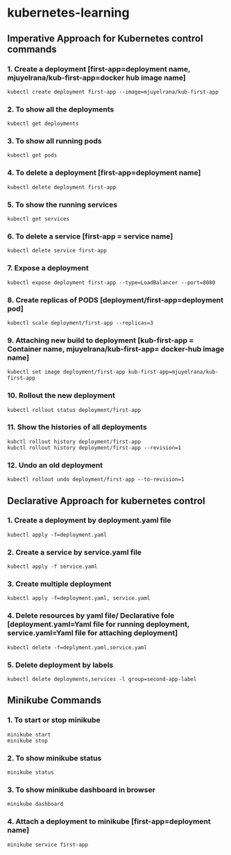 # kubernetes-learning

## Imperative Approach for Kubernetes control commands

### 1. Create a deployment [first-app=deployment name, mjuyelrana/kub-first-app=docker hub image name]
```shell
kubectl create deployment first-app --image=mjuyelrana/kub-first-app
```
### 2. To show all the deployments 
```shell
kubectl get deployments
```
### 3. To show all running pods 
```shell
kubectl get pods
```
### 4. To delete a deployment [first-app=deployment name]
```shell
kubectl delete deployment first-app
```
### 5. To show the running services
```shell
kubectl get services 
```
### 6. To delete a service [first-app = service name]
```shell
kubectl delete service first-app
```
### 7. Expose a deployment 
```shell
kubectl expose deployment first-app --type=LoadBalancer --port=8080
```
### 8. Create replicas of PODS [deployment/first-app=deployment pod]
```shell
kubectl scale deployment/first-app --replicas=3
```
### 9. Attaching new build to deployment [kub-first-app = Container name, mjuyelrana/kub-first-app= docker-hub image name]
```shell
kubectl set image deployment/first-app kub-first-app=mjuyelrana/kub-first-app 
```
### 10. Rollout the new deployment 
```shell
kubectl rollout status deployment/first-app
```
### 11. Show the histories of all deployments 
```shell
kubctl rollout history deployment/first-app
kubctl rollout history deployment/first-app --revision=1
```
### 12. Undo an old deployment 
```shell
kubectl rollout undo deployment/first-app --to-revision=1
```

## Declarative Approach for kubernetes control
### 1. Create a deployment by deployment.yaml file
```shell
kubectl apply -f=deployment.yaml
```
### 2. Create a service by service.yaml file
```shell
kubectl apply -f service.yaml
```
### 3. Create multiple deployment
```shell
kubectl apply -f=deployment.yaml, service.yaml
```
### 4. Delete resources by yaml file/ Declarative fole [deployment.yaml=Yaml file for running deployment, service.yaml=Yaml file for attaching deployment]
```shell
kubectl delete -f=deplyment.yaml,service.yaml
```
### 5. Delete deployment by labels
```shell
kubectl delete deployments,services -l group=second-app-label
```

## Minikube Commands
### 1. To start or stop minikube 
```shell
minikube start
minikube stop
```
### 2. To show minikube status 
```shell
minikube status 
```
### 3. To show minikube dashboard in browser 
```shell
minikube dashboard
```
### 4. Attach a deployment to minikube [first-app=deployment name] 
```shell
minikube service first-app 
```
